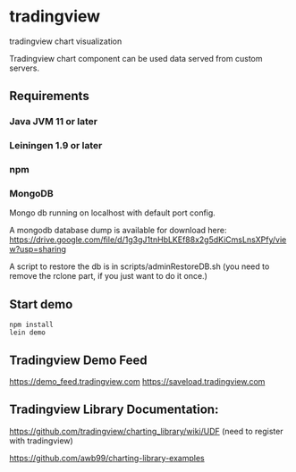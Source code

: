 # tradingview
tradingview chart visualization

Tradingview chart component can be used data served from custom servers.

## Requirements

### Java JVM 11 or later

### Leiningen 1.9 or later

### npm

### MongoDB
Mongo db running on localhost with default port config.

A mongodb database dump is available for download here:
https://drive.google.com/file/d/1g3gJ1tnHbLKEf88x2g5dKiCmsLnsXPfy/view?usp=sharing

A script to restore the db is in scripts/adminRestoreDB.sh
(you need to remove the rclone part, if you just want to do it once.)


## Start demo

```
npm install
lein demo
```

## Tradingview Demo Feed

https://demo_feed.tradingview.com
https://saveload.tradingview.com


## Tradingview Library Documentation:

https://github.com/tradingview/charting_library/wiki/UDF (need to register with tradingview)

https://github.com/awb99/charting-library-examples



